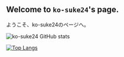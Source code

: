 ## Welcome to `ko-suke24`'s page.

ようこそ、ko-suke24のページへ。

![ko-suke24 GitHub stats](https://github-readme-stats.vercel.app/api?username=ko-suke24&show_icons=true&bg_color=00000000)

[![Top Langs](https://github-readme-stats.vercel.app/api/top-langs/?username=ko-suke24&hide=ruby,html)](https://github.com/anuraghazra/github-readme-stats)

